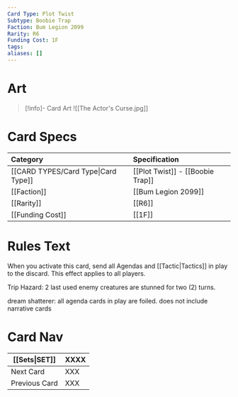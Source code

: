 ```yaml
---
Card Type: Plot Twist
Subtype: Boobie Trap
Faction: Bum Legion 2099
Rarity: R6
Funding Cost: 1F
tags: 
aliases: []
---
```

# Art

> [!info]- Card Art
> ![[The Actor's Curse.jpg]]

# Card Specs

| Category | Specification| 
| :--- | :--- |
| [[CARD TYPES/Card Type\|Card Type]] | [[Plot Twist]] - [[Boobie Trap]] |  
| [[Faction]] | [[Bum Legion 2099]] |  
| [[Rarity]] | [[R6]] |  
| [[Funding Cost]] | [[1F]] |  

# Rules Text  

When you activate this card, send all Agendas and [[Tactic|Tactics]] in play to the discard. This effect applies to all players.  

Trip Hazard: 2 last used enemy creatures are stunned for two (2) turns.

dream shatterer: all agenda cards in play are foiled. does not include narrative cards

# Card Nav

| [[Sets\|SET]]           | XXXX |
| ------------- | ------------------------------ |
| Next Card     | XXX |
| Previous Card | XXX |


